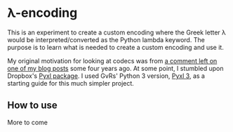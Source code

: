# λ-encoding

This is an experiment to create a custom encoding where the Greek letter
λ would be interpreted/converted as the Python lambda keyword.
The purpose is to learn what is needed to create a custom encoding
and use it.


My original motivation for looking at codecs was from
[a comment left on one of my blog posts](https://aroberge.blogspot.com/2015/10/from-experimental-import-somethingnew.html?showComment=1444820092247#c5491554166542490140)
some four years ago.
At some point, I stumbled upon Dropbox's [Pyxl package](https://github.com/dropbox/pyxl).
I used GvRs' Python 3 version, [Pyxl 3](https://github.com/gvanrossum/pyxl3),
as a starting guide for this much simpler project.

## How to use

More to come
